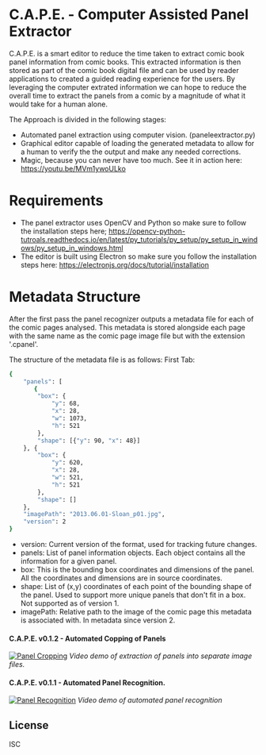# C.A.P.E. - Computer Assisted Panel Extractor

C.A.P.E. is a smart editor to reduce the time taken to extract comic book panel information from comic books. This extracted information is then stored as part of the comic book digital file and can be used by reader applications to created a guided reading experience for the users. By leveraging the computer extrated information we can hope to reduce the overall time to extract the panels from a comic by a magnitude of what it would take for a human alone. 

The Approach is divided in the following stages:
 
  - Automated panel extraction using computer vision. (paneleextractor.py)
  - Graphical editor capable of loading the generated metadata to allow for a human to verify the the output and make any needed corrections. 
  - Magic, because you can never have too much. See it in action here: https://youtu.be/MVm1ywoULko

# Requirements

  - The panel extractor uses OpenCV and Python so make sure to follow the installation steps here; https://opencv-python-tutroals.readthedocs.io/en/latest/py_tutorials/py_setup/py_setup_in_windows/py_setup_in_windows.html
  - The editor is built using Electron so make sure you follow the installation steps here: https://electronjs.org/docs/tutorial/installation

# Metadata Structure
After the first pass the panel recognizer outputs a metadata file for each of the comic pages analysed. This metadata is stored alongside each page with the same name as the comic page image file but with the extension '.cpanel'.

The structure of the metadata file is as follows: 
First Tab:
```sh
{
	"panels": [
	   {
		"box": {
			"y": 68,
			"x": 28,
			"w": 1073,
			"h": 521
		},
		"shape": [{"y": 90, "x": 48}]
	}, {
		"box": {
			"y": 620,
			"x": 28,
			"w": 521,
			"h": 521
		},
		"shape": []
	},
	"imagePath": "2013.06.01-Sloan_p01.jpg",
	"version": 2
}
```
- version: Current version of the format, used for tracking future changes.
- panels: List of panel information objects. Each object contains all the information for a given panel.
- box: This is the bounding box coordinates and dimensions of the panel. All the coordinates and dimensions are in source coordinates. 
- shape: List of (x,y) coordinates of each point of the bounding shape of the panel. Used to support more unique panels that don't fit in a box. Not supported as of version 1.
- imagePath: Relative path to the image of the comic page this metadata is associated with. In metadata since version 2. 


#### C.A.P.E. v0.1.2 - Automated Copping of Panels
[![Panel Cropping](https://img.youtube.com/vi/s3t6XLlSp5o/0.jpg)](https://www.youtube.com/watch?v=s3t6XLlSp5o)
*Video demo of extraction of panels into separate image files.*

#### C.A.P.E. v0.1.1 - Automated Panel Recognition.
[![Panel Recognition](https://img.youtube.com/vi/MVm1ywoULko/0.jpg)](https://www.youtube.com/watch?v=MVm1ywoULko)
*Video demo of automated panel recognition*


License
----

ISC
